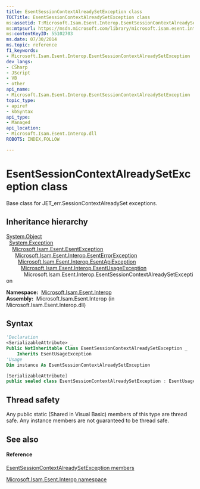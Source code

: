 ```yaml
---
title: EsentSessionContextAlreadySetException class
TOCTitle: EsentSessionContextAlreadySetException class
ms:assetid: T:Microsoft.Isam.Esent.Interop.EsentSessionContextAlreadySetException
ms:mtpsurl: https://msdn.microsoft.com/library/microsoft.isam.esent.interop.esentsessioncontextalreadysetexception(v=EXCHG.10)
ms:contentKeyID: 55102703
ms.date: 07/30/2014
ms.topic: reference
f1_keywords:
- Microsoft.Isam.Esent.Interop.EsentSessionContextAlreadySetException
dev_langs:
- CSharp
- JScript
- VB
- other
api_name: 
- Microsoft.Isam.Esent.Interop.EsentSessionContextAlreadySetException
topic_type: 
- apiref
- kbSyntax
api_type: 
- Managed
api_location: 
- Microsoft.Isam.Esent.Interop.dll
ROBOTS: INDEX,FOLLOW

---
```


# EsentSessionContextAlreadySetException class

Base class for JET_err.SessionContextAlreadySet exceptions.

## Inheritance hierarchy

[System.Object](/dotnet/api/system.object)  
  [System.Exception](/dotnet/api/system.exception)  
    [Microsoft.Isam.Esent.EsentException](./esentexception-class.md)  
      [Microsoft.Isam.Esent.Interop.EsentErrorException](./esenterrorexception-class.md)  
        [Microsoft.Isam.Esent.Interop.EsentApiException](./esentapiexception-class.md)  
          [Microsoft.Isam.Esent.Interop.EsentUsageException](./esentusageexception-class.md)  
            Microsoft.Isam.Esent.Interop.EsentSessionContextAlreadySetException  

**Namespace:**  [Microsoft.Isam.Esent.Interop](./microsoft.isam.esent.interop-namespace.md)  
**Assembly:**  Microsoft.Isam.Esent.Interop (in Microsoft.Isam.Esent.Interop.dll)

## Syntax

``` vb
'Declaration
<SerializableAttribute> _
Public NotInheritable Class EsentSessionContextAlreadySetException _
    Inherits EsentUsageException
'Usage
Dim instance As EsentSessionContextAlreadySetException
```

``` csharp
[SerializableAttribute]
public sealed class EsentSessionContextAlreadySetException : EsentUsageException
```

## Thread safety

Any public static (Shared in Visual Basic) members of this type are thread safe. Any instance members are not guaranteed to be thread safe.

## See also

#### Reference

[EsentSessionContextAlreadySetException members](./esentsessioncontextalreadysetexception-members.md)

[Microsoft.Isam.Esent.Interop namespace](./microsoft.isam.esent.interop-namespace.md)
